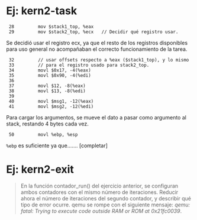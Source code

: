 # Ej: kern2-task
``` 27         // Registros para apuntar a stack1 y stack2.                            
 28         mov $stack1_top, %eax                                                   
 29         mov $stack2_top, %ecx   // Decidir qué registro usar. 
```
Se decidió usar el registro ecx, ya que el resto de los registros disponibles 
para uso general no acompañaban el correcto funcionamiento de la tarea.
``` 31         // Cargar argumentos a ambos stacks en paralelo. Ayuda:                 
 32         // usar offsets respecto a %eax ($stack1_top), y lo mismo               
 33         // para el registro usado para stack2_top.                              
 34         movl $0x17, -4(%eax)                                                    
 35         movl $0x90, -4(%edi)                                                    
 36                                                                                 
 37         movl $12, -8(%eax)                                                      
 38         movl $13, -8(%edi)                                                      
 39                                                                                 
 40         movl $msg1, -12(%eax)                                                   
 41         movl $msg2, -12(%edi) 
```
Para cargar los argumentos, se mueve el dato a pasar como argumento al stack,
restando 4 bytes cada vez.

```  49         // Restaurar stack original. ¿Es %ebp suficiente?                       
 50         movl %ebp, %esp 
```
`%ebp` es suficiente ya que....... [completar]

# Ej: kern2-exit
> En la función contador_run() del ejercicio anterior, se configuran ambos contadores con el mismo número de iteraciones. Reducir ahora el número de iteraciones del segundo contador, y describir qué tipo de error ocurre.
qemu se rompe con el siguiente mensaje: *qemu: fatal: Trying to execute code outside RAM or ROM at 0x21fc0039*. 



